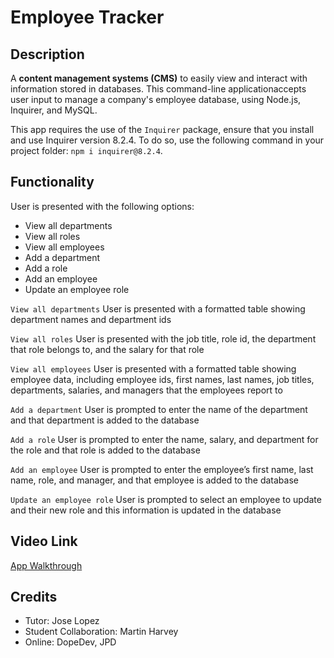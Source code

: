 # Employee Tracker

## Description

A **content management systems (CMS)** to easily view and interact with information stored in databases. This command-line applicationaccepts user input to manage a company's employee database, using Node.js, Inquirer, and MySQL.

This app requires the use of the `Inquirer` package, ensure that you install and use Inquirer version 8.2.4. To do so, use the following command in your project folder: `npm i inquirer@8.2.4`.

## Functionality

User is presented with the following options: 
- View all departments
- View all roles
- View all employees
- Add a department
- Add a role
- Add an employee
- Update an employee role

`View all departments`
User is presented with a formatted table showing department names and department ids

`View all roles`
User is presented with the job title, role id, the department that role belongs to, and the salary for that role

`View all employees`
User is presented with a formatted table showing employee data, including employee ids, first names, last names, job titles, departments, salaries, and managers that the employees report to

`Add a department`
User is prompted to enter the name of the department and that department is added to the database

`Add a role`
User is prompted to enter the name, salary, and department for the role and that role is added to the database

`Add an employee`
User is prompted to enter the employee’s first name, last name, role, and manager, and that employee is added to the database

`Update an employee role`
User is prompted to select an employee to update and their new role and this information is updated in the database 
## Video Link

[App Walkthrough](https://drive.google.com/file/d/1ofsVsT1i_3pLv6Uv2gVOBADORLCOQ_41/view)

## Credits

- Tutor: Jose Lopez
- Student Collaboration: Martin Harvey
- Online: DopeDev, JPD